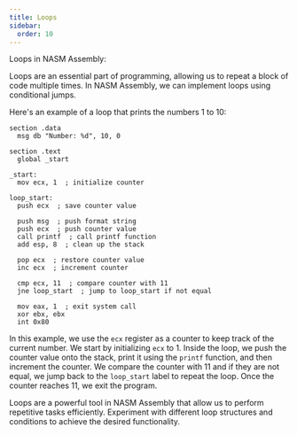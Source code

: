 ```yaml
---
title: Loops
sidebar:
  order: 10
---
```

Loops in NASM Assembly:

Loops are an essential part of programming, allowing us to repeat a block of code multiple times. In NASM Assembly, we can implement loops using conditional jumps.

Here's an example of a loop that prints the numbers 1 to 10:

```assembly
section .data
  msg db "Number: %d", 10, 0

section .text
  global _start

_start:
  mov ecx, 1  ; initialize counter

loop_start:
  push ecx  ; save counter value

  push msg  ; push format string
  push ecx  ; push counter value
  call printf  ; call printf function
  add esp, 8  ; clean up the stack

  pop ecx  ; restore counter value
  inc ecx  ; increment counter

  cmp ecx, 11  ; compare counter with 11
  jne loop_start  ; jump to loop_start if not equal

  mov eax, 1  ; exit system call
  xor ebx, ebx
  int 0x80
```

In this example, we use the `ecx` register as a counter to keep track of the current number. We start by initializing `ecx` to 1. Inside the loop, we push the counter value onto the stack, print it using the `printf` function, and then increment the counter. We compare the counter with 11 and if they are not equal, we jump back to the `loop_start` label to repeat the loop. Once the counter reaches 11, we exit the program.

Loops are a powerful tool in NASM Assembly that allow us to perform repetitive tasks efficiently. Experiment with different loop structures and conditions to achieve the desired functionality.
